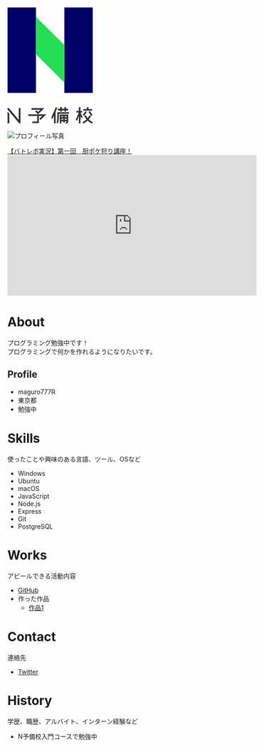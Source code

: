 ![N予備校ロゴ](nyobi_logo.png)

![プロフィール写真](まぐろーくん勉強.jpg)

<script type="application/javascript" src="https://embed.nicovideo.jp/watch/sm7146062/script?w=640&h=360"></script><noscript><a href="https://www.nicovideo.jp/watch/sm7146062">【バトレボ実況】第一回　厨ポケ狩り講座！</a></noscript>

<iframe width="560" height="315" src="https://www.youtube.com/embed/6evKIXJYgeI" frameborder="0" allow="accelerometer; autoplay; clipboard-write; encrypted-media; gyroscope; picture-in-picture" allowfullscreen></iframe>

# About  

プログラミング勉強中です！  
プログラミングで何かを作れるようになりたいです。  

## Profile  
- maguro777R  
- 東京都  
- 勉強中  

# Skills
使ったことや興味のある言語、ツール、OSなど
- Windows
- Ubuntu
- macOS
- JavaScript
- Node.js
- Express
- Git
- PostgreSQL

# Works
アピールできる活動内容
- [GitHub](https://github.com/maguro777R)
- 作った作品
  - [作品1](https://github.com/maguro777R/pocketmoney)

# Contact
連絡先
- [Twitter](https://twitter.com/MaguroK7656)

# History
学歴、職歴、アルバイト、インターン経験など
- N予備校入門コースで勉強中

